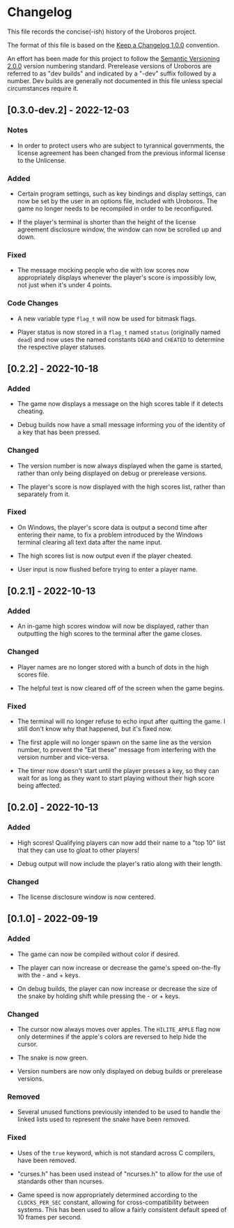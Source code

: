 # Changelog

This file records the concise(-ish) history of the Uroboros project.

The format of this file is based on the
[Keep a Changelog 1.0.0](https://keepachangelog.com/en/1.0.0/) convention.

An effort has been made for this project to follow the
[Semantic Versioning 2.0.0](https://semver.org/spec/v2.0.0) version numbering
standard.  Prerelease versions of Uroboros are referred to as "dev builds" and
indicated by a "-dev" suffix followed by a number.  Dev builds are generally
not documented in this file unless special circumstances require it.


## [0.3.0-dev.2] - 2022-12-03

### Notes

- In order to protect users who are subject to tyrannical governments, the
  license agreement has been changed from the previous informal license to the
  Unlicense.

### Added

- Certain program settings, such as key bindings and display settings, can now
  be set by the user in an options file, included with Uroboros.  The game no
  longer needs to be recompiled in order to be reconfigured.

- If the player's terminal is shorter than the height of the license agreement
  disclosure window, the window can now be scrolled up and down.

### Fixed

- The message mocking people who die with low scores now appropriately displays
  whenever the player's score is impossibly low, not just when it's under 4
  points.

### Code Changes

- A new variable type `flag_t` will now be used for bitmask flags.

- Player status is now stored in a `flag_t` named `status` (originally named
  `dead`) and now uses the named constants `DEAD` and `CHEATED` to determine
  the respective player statuses.


## [0.2.2] - 2022-10-18

### Added

- The game now displays a message on the high scores table if it detects
  cheating.

- Debug builds now have a small message informing you of the identity of a key
  that has been pressed.

### Changed

- The version number is now always displayed when the game is started, rather
  than only being displayed on debug or prerelease versions.

- The player's score is now displayed with the high scores list, rather than
  separately from it.

### Fixed

- On Windows, the player's score data is output a second time after entering
  their name, to fix a problem introduced by the Windows terminal clearing all
  text data after the name input.

- The high scores list is now output even if the player cheated.

- User input is now flushed before trying to enter a player name.


## [0.2.1] - 2022-10-13

### Added

- An in-game high scores window will now be displayed, rather than outputting
  the high scores to the terminal after the game closes.

### Changed

- Player names are no longer stored with a bunch of dots in the high scores
  file.

- The helpful text is now cleared off of the screen when the game begins.

### Fixed

- The terminal will no longer refuse to echo input after quitting the game.
  I still don't know why that happened, but it's fixed now.

- The first apple will no longer spawn on the same line as the version number,
  to prevent the "Eat these" message from interfering with the version number
  and vice-versa.

- The timer now doesn't start until the player presses a key, so they can wait
  for as long as they want to start playing without their high score being
  affected.


## [0.2.0] - 2022-10-13

### Added

- High scores!  Qualifying players can now add their name to a "top 10" list
  that they can use to gloat to other players!

- Debug output will now include the player's ratio along with their length.

### Changed

- The license disclosure window is now centered.


## [0.1.0] - 2022-09-19

### Added

- The game can now be compiled without color if desired.

- The player can now increase or decrease the game's speed on-the-fly with the
  \- and + keys.

- On debug builds, the player can now increase or decrease the size of the
  snake by holding shift while pressing the - or + keys.

### Changed

- The cursor now always moves over apples.  The `HILITE_APPLE` flag now only
  determines if the apple's colors are reversed to help hide the cursor.

- The snake is now green.

- Version numbers are now only displayed on debug builds or prerelease
  versions.

### Removed

- Several unused functions previously intended to be used to handle the linked
  lists used to represent the snake have been removed.

### Fixed

- Uses of the `true` keyword, which is not standard across C compilers, have
  been removed.

- "curses.h" has been used instead of "ncurses.h" to allow for the use of
  standards other than ncurses.

- Game speed is now appropriately determined according to the `CLOCKS_PER_SEC`
  constant, allowing for cross-compatibility between systems.  This has been
  used to allow a fairly consistent default speed of 10 frames per second.
